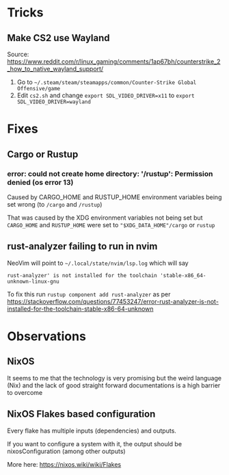 # Tricks

## Make CS2 use Wayland

Source: https://www.reddit.com/r/linux_gaming/comments/1ap67bh/counterstrike_2_how_to_native_wayland_support/

1. Go to `~/.steam/steam/steamapps/common/Counter-Strike Global Offensive/game`
2. Edit `cs2.sh` and change `export SDL_VIDEO_DRIVER=x11` to `export SDL_VIDEO_DRIVER=wayland`

# Fixes

## Cargo or Rustup

### error: could not create home directory: '/rustup': Permission denied (os error 13)

Caused by CARGO_HOME and RUSTUP_HOME environment variables being set wrong
(to `/cargo` and `/rustup`)

That was caused by the XDG environment variables not being set
but `CARGO_HOME` and `RUSTUP_HOME` were set to
`"$XDG_DATA_HOME"/cargo` or `rustup`

## rust-analyzer failing to run in nvim

NeoVim will point to `~/.local/state/nvim/lsp.log` which will say

```
rust-analyzer' is not installed for the toolchain 'stable-x86_64-unknown-linux-gnu
```

To fix this run `rustup component add rust-analyzer` as per https://stackoverflow.com/questions/77453247/error-rust-analyzer-is-not-installed-for-the-toolchain-stable-x86-64-unknown

# Observations

## NixOS

It seems to me that the technology is very promising
but the weird language (Nix) and the lack of good straight forward documentations
is a high barrier to overcome

## NixOS Flakes based configuration

Every flake has multiple inputs (dependencies) and outputs.

If you want to configure a system with it, the output should be nixosConfiguration
(among other outputs)

More here: https://nixos.wiki/wiki/Flakes
